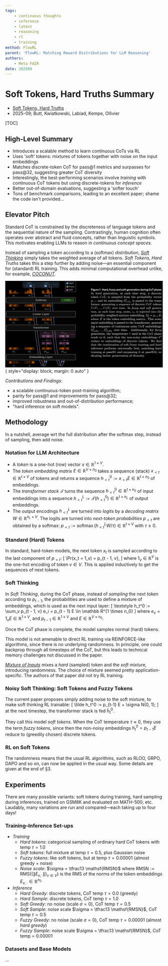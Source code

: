 ```yaml
---
tags:
    - continuous thoughts
    - inference
    - latent
    - reasoning
    - rl
    - training
method: FlowRL
parent: 'FlowRL: Matching Reward Distributions for LLM Reasoning'
authors:
    - Meta FAIR
date: 202509
---
```


# Soft Tokens, Hard Truths Summary

-   [Soft Tokens, Hard Truths](https://arxiv.org/abs/2509.19170)
-   2025-09; Butt, Kwiatkowski, Labiad, Kempe, Ollivier

[TOC]


## High-Level Summary

-   Introduces a scalable method to learn continuous CoTs via RL
-   Uses 'soft' tokens: mixtures of tokens together with noise on the input embeddings
-   Matches discrete-token CoT for pass@1 metrics and surpasses for pass@32, suggesting greater CoT diversity
-   Interestingly, the best-performing scenarios involve *training* with continuous CoT tokens but using discrete-tokens for *inference*
-   Better out-of-domain evaluations, suggesting a 'softer touch'
-   Tons of benchmark comparisons, leading to an excellent paper; shame the code isn't provided...


## Elevator Pitch

Standard CoT is constrained by the discreteness of language tokens and the sequential nature of the sampling. Contrastingly, human cognition often operates over abstract and fluid concepts, rather than linguistic symbols. This motivates enabling LLMs to reason in *continuous concept spaces*.

Instead of sampling a token according to a (softmax) distribution, [*Soft Thinking*](Soft%20Thinking.html) simply takes the weighted average of all tokens. *Soft Tokens, Hard Truths* takes this a step further by adding noise—an essential component for (standard) RL training. This adds minimal computational overhead unlike, for example, [*COCONUT*](COCONUT.html).

![Transformer structure](attachments/Soft%20Tokens,%20Hard%20Truths%20-%20Structure.png){ style="display: block; margin: 0 auto" }

*Contributions and Findings*:
-   a scalable continuous-token post-training algorithm;
-   parity for pass@1 and improvements for pass@32;
-   improved robustness and out-of-distribution performance;
-   "hard inference on soft models".


## Methodology

In a nutshell, average wrt the full distribution after the softmax step, instead of sampling, then add noise.


### Notation for LLM Architecture

-   A *token* is a one-hot (row) vector $x \in \mathbb R^{1 \times V}$.
-   The *token embedding matrix* $E \in \mathbb R^{V \times n_0}$ takes a sequence (stack) $x_{< t} \in \mathbb R^{t \times V}$ of tokens and returns a sequence $h_{< t}^0 := x_{< t} E \in \mathbb R^{t \times n_0}$ of embeddings.
-   The *transformer stack* $\mathcal T$ turns the sequence $h_{< t}^0 \in \mathbb R^{t \times n_0}$ of input embeddings into a sequence $h_{< t}^L := \mathcal T(h_{< t}^0) \in \mathbb R^{t \times n_L}$ of output embeddings.
-   The output encodings $h_{< t}^L$ are turned into *logits* by a *decoding matrix* $W \in \mathbb R^{n_L \times V}$. The logits are turned into *next-token probabilities* $p_{< t}$ are obtained by a softmax: $p_{< t} := \operatorname{softmax}(h_{< t}^L W / \tau) \in \mathbb R^{t \times V}$ with $\tau \ge 0$.


### Standard (Hard) Tokens

In standard, hard-token models, the next token $x_t$ is sampled according to the last component of $p_{< t}$:
\[
    \Pr(x_t = 1_v)
=   p_{t - 1, v},
\]
where $1_v \in \mathbb R^V$ is the one-hot encoding of token $v \in V$. This is applied inductively to get the sequences of next tokens.


### Soft Thinking

In *Soft Thinking*, during the CoT phase, instead of *sampling* the next token according to $p_{t-1}$, the probabilities are used to define a mixture of embeddings, which is used as the next input layer:
\[
\textstyle
    h_t^0
:=  \sum_v
    p_{t - 1, v} e_i
=   p_{t - 1} E
\in \mathbb R^{1 \times n_0}
\]
where $e_v = 1_v E \in \mathbb R^{1 \times V}$, and $p_{t - 1} \in \mathbb R^{1 \times V}$ and $E \in \mathbb R^{V \times n_0}$.

Once the CoT phase is complete, the model samples normal (hard) tokens.

This model is not amenable to direct RL training via REINFORCE-like algorithms, since there is no underlying randomness. In principle, one could backprop through all timesteps of the CoT, but this leads to technical memory challenges not discussed in the paper.

[*Mixture of Inputs*](Mixture%20of%20Inputs.html) mixes a *hard* (sampled) token and the *soft* mixture, introducing randomness. The choice of mixture seemed pretty application-specific. The authors of that paper did not try RL training.


### Noisy Soft Thinking: Soft Tokens and Fuzzy Tokens

The current paper proposes simply adding noise to the soft mixture, to make soft thinking RL trainable:
\[
    \tilde h_t^0
:=  p_{t-1} E + \sigma N(0, 1);
\]
at the next timestep, the transformer stack is fed $\tilde h_t^0$.

They call this model *soft tokens*. When the CoT temperature $\tau \approx 0$, they use the term *fuzzy tokens*, since then the non-noisy embeddings $h^0_t = p_{t-1} E$ reduce to (greedily chosen) discrete tokens.


### RL on Soft Tokens

The randomness means that the usual RL algorithms, such as RLOO, GRPO, DAPO and so on, can now be applied in the usual way. Some details are given at the end of §3.


## Experiments

There are many possible variants: soft tokens during training, hard sampling during inferences, trained on GSM8K and evaluated on MATH-500; etc. Laudably, many variations are run and compared—each taking up to four days!


### Training–Inference Set-ups

-   *Training*
    -   *Hard tokens*: categorical sampling of ordinary hard CoT tokens with temp $\tau = 1.0$
    -   *Soft tokens*: full mixture at temp $\tau = 0.5$, plus Gaussian noise
    -   *Fuzzy tokens*: like soft tokens, but at temp $\tau = 0.00001$ (almost greedy + noise)
    -   *Noise scale*: $\sigma = \tfrac13 \mathsf{RMSN}$ where $\mathsf{RMSN} := \mathsf{RMS}(\{\| E_{v, \cdot} \|\}_{v \in V})$ is the RMS of the norms of the token embeddings $E_{v, \cdot} \in \mathbb R^{n_0}$
-   *Inference*
    -   *Hard Greedy*: discrete tokens, CoT temp $\tau = 0.0$ (greedy)
    -   *Hard Sample*: discrete tokens, CoT temp $\tau = 1.0$
    -   *Soft Greedy*: no noise (scale $\sigma = 0$), CoT temp $\tau = 0.5$
    -   *Soft Sample*: noise scale $\sigma = \tfrac13 \mathsf{RMSN}$, CoT temp $\tau = 0.5$
    -   *Fuzzy Greedy*: no noise (scale $\sigma = 0$), CoT temp $\tau = 0.00001$ (almost *hard greedy*)
    -   *Fuzzy Sample*: noise scale $\sigma = \tfrac13 \mathsf{RMSN}$, CoT temp = $0.00001$


### Datasets and Base Models

...
